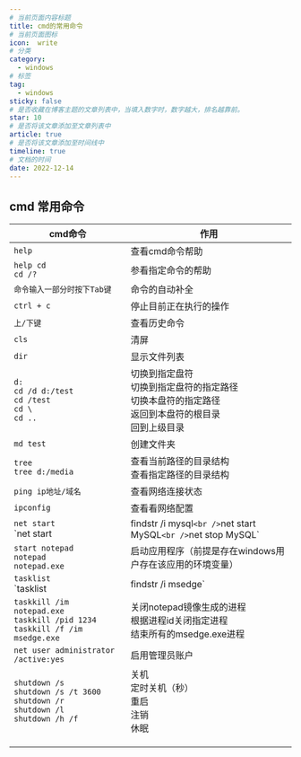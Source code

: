 ```yaml
---
# 当前页面内容标题
title: cmd的常用命令
# 当前页面图标
icon:  write
# 分类
category:
  - windows
# 标签
tag:
  - windows
sticky: false
# 是否收藏在博客主题的文章列表中，当填入数字时，数字越大，排名越靠前。
star: 10
# 是否将该文章添加至文章列表中
article: true
# 是否将该文章添加至时间线中
timeline: true
# 文档的时间
date: 2022-12-14
---
```


## cmd 常用命令

| cmd命令                                                      | 作用                                                         |
| ------------------------------------------------------------ | ------------------------------------------------------------ |
| `help`                                                       | 查看cmd命令帮助                                              |
| `help cd`<br />`cd /?`                                       | 参看指定命令的帮助                                           |
| `命令输入一部分时按下Tab键`                                  | 命令的自动补全                                               |
| `ctrl + c`                                                   | 停止目前正在执行的操作                                       |
| `上/下键`                                                    | 查看历史命令                                                 |
| `cls`                                                        | 清屏                                                         |
| `dir`                                                        | 显示文件列表                                                 |
| `d:`<br />`cd /d d:/test`<br />`cd /test`<br />`cd \` <br />`cd ..` | 切换到指定盘符<br />切换到指定盘符的指定路径<br />切换本盘符的指定路径<br />返回到本盘符的根目录<br />回到上级目录 |
| `md test`                                                    | 创建文件夹                                                   |
| `tree`<br />`tree d:/media`                                  | 查看当前路径的目录结构<br />查看指定路径的目录结构           |
| `ping ip地址/域名`                                           | 查看网络连接状态                                             |
| `ipconfig`                                                   | 查看看网络配置                                               |
| `net start`<br />`net start | findstr /i mysql`<br />`net start MySQL`<br />`net stop MySQL` | 参看正在运行的服务<br />管道命令通过字符串查看与mysql有关的服务(findstr命令的参数/i表示不分大小写)<br />开启指定服务<br />停止指定服务<br /> |
| `start notepad`<br />`notepad`<br />`notepad.exe`            | 启动应用程序（前提是存在windows用户存在该应用的环境变量）    |
| `tasklist`<br />`tasklist | findstr /i  msedge`<br />        | 查看正在运行的进程<br />管道命令通过字符串查看与msedge有关的进程<br /> |
| `taskkill /im notepad.exe`<br />`taskkill /pid 1234`<br />`taskkill /f /im msedge.exe` | 关闭notepad镜像生成的进程<br />根据进程id关闭指定进程<br />结束所有的msedge.exe进程 |
| `net user administrator /active:yes`                         | 启用管理员账户                                               |
| `shutdown /s`<br />`shutdown /s /t 3600`<br />`shutdown /r` <br />`shutdown /l`<br />`shutdown /h /f` | 关机<br />定时关机（秒）<br />重启<br />注销<br />休眠       |
|                                                              |                                                              |
|                                                              |                                                              |
|                                                              |                                                              |





